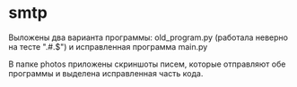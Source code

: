 # smtp

Выложены два варианта программы: old_program.py (работала неверно на тесте ".#.$") и исправленная программа main.py

В папке photos приложены скриншоты писем, которые отправляют обе программы и выделена исправленная часть кода.
